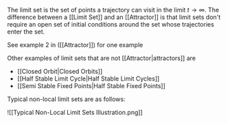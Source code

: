 The limit set is the set of points a trajectory can visit in the limit $t\rightarrow \infty$. The difference between a [[Limit Set]] and an [[Attractor]] is that limit sets don't require an open set of initial conditions around the set whose trajectories enter the set. 

See example 2 in ([[Attractor]]) for one example

Other examples of limit sets that are not [[Attractor|attractors]] are
* [[Closed Orbit|Closed Orbits]]
* [[Half Stable Limit Cycle|Half Stable Limit Cycles]]
* [[Semi Stable Fixed Points|Half Stable Fixed Points]]

Typical non-local limit sets are as follows:


![[Typical Non-Local Limit Sets Illustration.png]]
